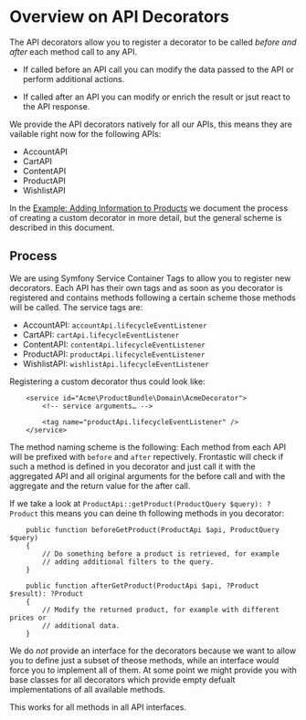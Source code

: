 # Overview on API Decorators

The API decorators allow you to register a decorator to be called *before and
after* each method call to any API.

* If called before an API call you can modify the data passed to the API or
  perform additional actions.

* If called after an API you can modify or enrich the result or jsut react to
  the API response.

We provide the API decorators natively for all our APIs, this means they are
vailable right now for the following APIs:

* AccountAPI
* CartAPI
* ContentAPI
* ProductAPI
* WishlistAPI

In  the [Example: Adding Information to Products](20_product_enhancer.md) we
document the process of creating a custom decorator in more detail, but the
general scheme is described in this document.

## Process

We are using Symfony Service Container Tags to allow you to register new
decorators. Each API has their own tags and as soon as you decorator is
registered and contains methods following a certain scheme those methods will
be called. The service tags are:

* AccountAPI: `accountApi.lifecycleEventListener`
* CartAPI: `cartApi.lifecycleEventListener`
* ContentAPI: `contentApi.lifecycleEventListener`
* ProductAPI: `productApi.lifecycleEventListener`
* WishlistAPI: `wishlistApi.lifecycleEventListener`

Registering a custom decorator thus could look like:

```
    <service id="Acme\ProductBundle\Domain\AcmeDecorator">
        <!-- service arguments… -->
        
        <tag name="productApi.lifecycleEventListener" />
    </service>
```

The method naming scheme is the following: Each method from each API will be
prefixed with `before` and `after` repectively. Frontastic will check if such a
method is defined in you decorator and just call it with the aggregated API and
all original arguments for the before call and with the aggregate and the
return value for the after call.

If we take a look at `ProductApi::getProduct(ProductQuery $query):
?Product` this means you can deine th following methods in you
decorator:

```
    public function beforeGetProduct(ProductApi $api, ProductQuery $query)
    {
        // Do something before a product is retrieved, for example
        // adding additional filters to the query.
    }

    public function afterGetProduct(ProductApi $api, ?Product $result): ?Product
    {
        // Modify the returned product, for example with different prices or
        // additional data.
    }
```

We do *not* provide an interface for the decorators because we want to allow
you to define just a subset of theose methods, while an interface would force
you to implement all of them. At some point we might provide you with base
classes for all decorators which provide empty defualt implementations of all
available methods.

This works for all methods in all API interfaces.

